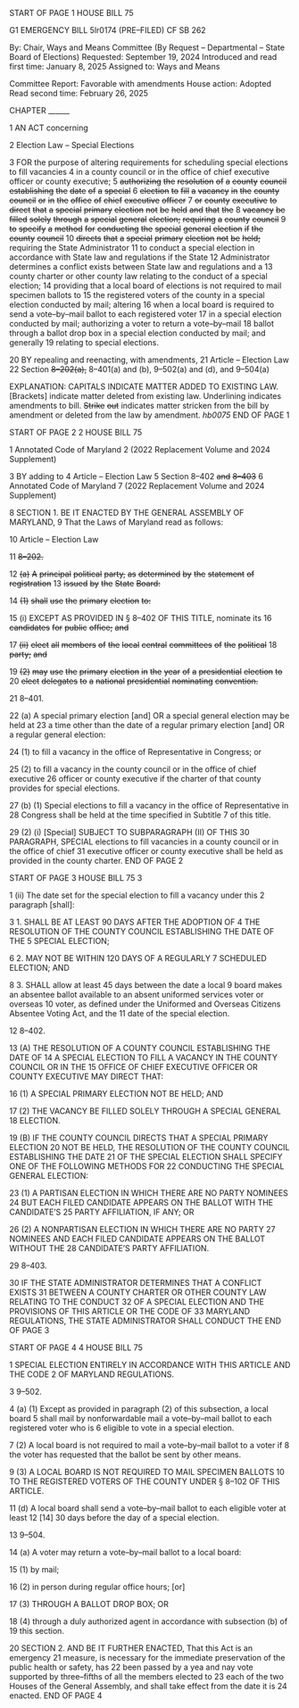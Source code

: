 START OF PAGE 1
HOUSE BILL 75

G1 EMERGENCY BILL 5lr0174
(PRE–FILED) CF SB 262

By: Chair, Ways and Means Committee (By Request – Departmental – State Board
of Elections)
Requested: September 19, 2024
Introduced and read first time: January 8, 2025
Assigned to: Ways and Means

Committee Report: Favorable with amendments
House action: Adopted
Read second time: February 26, 2025

CHAPTER ______

1 AN ACT concerning

2 Election Law – Special Elections

3 FOR the purpose of altering requirements for scheduling special elections to fill vacancies
4 in a county council or in the office of chief executive officer or county executive;
5 ~~authorizing~~ ~~the~~ ~~resolution~~ ~~of~~ ~~a~~ ~~county~~ ~~council~~ ~~establishing~~ ~~the~~ ~~date~~ ~~of~~ ~~a~~ ~~special~~
6 ~~election~~ ~~to~~ ~~fill~~ ~~a~~ ~~vacancy~~ ~~in~~ ~~the~~ ~~county~~ ~~council~~ ~~or~~ ~~in~~ ~~the~~ ~~office~~ ~~of~~ ~~chief~~ ~~executive~~ ~~officer~~
7 ~~or~~ ~~county~~ ~~executive~~ ~~to~~ ~~direct~~ ~~that~~ ~~a~~ ~~special~~ ~~primary~~ ~~election~~ ~~not~~ ~~be~~ ~~held~~ ~~and~~ ~~that~~ ~~the~~
8 ~~vacancy~~ ~~be~~ ~~filled~~ ~~solely~~ ~~through~~ ~~a~~ ~~special~~ ~~general~~ ~~election;~~ ~~requiring~~ ~~a~~ ~~county~~ ~~council~~
9 ~~to~~ ~~specify~~ ~~a~~ ~~method~~ ~~for~~ ~~conducting~~ ~~the~~ ~~special~~ ~~general~~ ~~election~~ ~~if~~ ~~the~~ ~~county~~ ~~council~~
10 ~~directs~~ ~~that~~ ~~a~~ ~~special~~ ~~primary~~ ~~election~~ ~~not~~ ~~be~~ ~~held;~~ requiring the State Administrator
11 to conduct a special election in accordance with State law and regulations if the State
12 Administrator determines a conflict exists between State law and regulations and a
13 county charter or other county law relating to the conduct of a special election;
14 providing that a local board of elections is not required to mail specimen ballots to
15 the registered voters of the county in a special election conducted by mail; altering
16 when a local board is required to send a vote–by–mail ballot to each registered voter
17 in a special election conducted by mail; authorizing a voter to return a vote–by–mail
18 ballot through a ballot drop box in a special election conducted by mail; and generally
19 relating to special elections.

20 BY repealing and reenacting, with amendments,
21 Article – Election Law
22 Section ~~8–202(a),~~ 8–401(a) and (b), 9–502(a) and (d), and 9–504(a)

EXPLANATION: CAPITALS INDICATE MATTER ADDED TO EXISTING LAW.
[Brackets] indicate matter deleted from existing law.
Underlining indicates amendments to bill.
~~Strike~~ ~~out~~ indicates matter stricken from the bill by amendment or deleted from the law by
amendment. *hb0075*
END OF PAGE 1

START OF PAGE 2
2 HOUSE BILL 75

1 Annotated Code of Maryland
2 (2022 Replacement Volume and 2024 Supplement)

3 BY adding to
4 Article – Election Law
5 Section 8–402 ~~and~~ ~~8–403~~
6 Annotated Code of Maryland
7 (2022 Replacement Volume and 2024 Supplement)

8 SECTION 1. BE IT ENACTED BY THE GENERAL ASSEMBLY OF MARYLAND,
9 That the Laws of Maryland read as follows:

10 Article – Election Law

11 ~~8–202.~~

12 ~~(a)~~ ~~A~~ ~~principal~~ ~~political~~ ~~party,~~ ~~as~~ ~~determined~~ ~~by~~ ~~the~~ ~~statement~~ ~~of~~ ~~registration~~
13 ~~issued~~ ~~by~~ ~~the~~ ~~State~~ ~~Board:~~

14 ~~(1)~~ ~~shall~~ ~~use~~ ~~the~~ ~~primary~~ ~~election~~ ~~to:~~

15 (i) EXCEPT AS PROVIDED IN § 8–402 OF THIS TITLE, nominate its
16 ~~candidates~~ ~~for~~ ~~public~~ ~~office;~~ ~~and~~

17 ~~(ii)~~ ~~elect~~ ~~all~~ ~~members~~ ~~of~~ ~~the~~ ~~local~~ ~~central~~ ~~committees~~ ~~of~~ ~~the~~ ~~political~~
18 ~~party;~~ ~~and~~

19 ~~(2)~~ ~~may~~ ~~use~~ ~~the~~ ~~primary~~ ~~election~~ ~~in~~ ~~the~~ ~~year~~ ~~of~~ ~~a~~ ~~presidential~~ ~~election~~ ~~to~~
20 ~~elect~~ ~~delegates~~ ~~to~~ ~~a~~ ~~national~~ ~~presidential~~ ~~nominating~~ ~~convention.~~

21 8–401.

22 (a) A special primary election [and] OR a special general election may be held at
23 a time other than the date of a regular primary election [and] OR a regular general election:

24 (1) to fill a vacancy in the office of Representative in Congress; or

25 (2) to fill a vacancy in the county council or in the office of chief executive
26 officer or county executive if the charter of that county provides for special elections.

27 (b) (1) Special elections to fill a vacancy in the office of Representative in
28 Congress shall be held at the time specified in Subtitle 7 of this title.

29 (2) (i) [Special] SUBJECT TO SUBPARAGRAPH (II) OF THIS
30 PARAGRAPH, SPECIAL elections to fill vacancies in a county council or in the office of chief
31 executive officer or county executive shall be held as provided in the county charter.
END OF PAGE 2

START OF PAGE 3
HOUSE BILL 75 3

1 (ii) The date set for the special election to fill a vacancy under this
2 paragraph [shall]:

3 1. SHALL BE AT LEAST 90 DAYS AFTER THE ADOPTION OF
4 THE RESOLUTION OF THE COUNTY COUNCIL ESTABLISHING THE DATE OF THE
5 SPECIAL ELECTION;

6 2. MAY NOT BE WITHIN 120 DAYS OF A REGULARLY
7 SCHEDULED ELECTION; AND

8 3. SHALL allow at least 45 days between the date a local
9 board makes an absentee ballot available to an absent uniformed services voter or overseas
10 voter, as defined under the Uniformed and Overseas Citizens Absentee Voting Act, and the
11 date of the special election.

12 8–402.

13 (A) THE RESOLUTION OF A COUNTY COUNCIL ESTABLISHING THE DATE OF
14 A SPECIAL ELECTION TO FILL A VACANCY IN THE COUNTY COUNCIL OR IN THE
15 OFFICE OF CHIEF EXECUTIVE OFFICER OR COUNTY EXECUTIVE MAY DIRECT THAT:

16 (1) A SPECIAL PRIMARY ELECTION NOT BE HELD; AND

17 (2) THE VACANCY BE FILLED SOLELY THROUGH A SPECIAL GENERAL
18 ELECTION.

19 (B) IF THE COUNTY COUNCIL DIRECTS THAT A SPECIAL PRIMARY ELECTION
20 NOT BE HELD, THE RESOLUTION OF THE COUNTY COUNCIL ESTABLISHING THE DATE
21 OF THE SPECIAL ELECTION SHALL SPECIFY ONE OF THE FOLLOWING METHODS FOR
22 CONDUCTING THE SPECIAL GENERAL ELECTION:

23 (1) A PARTISAN ELECTION IN WHICH THERE ARE NO PARTY NOMINEES
24 BUT EACH FILED CANDIDATE APPEARS ON THE BALLOT WITH THE CANDIDATE’S
25 PARTY AFFILIATION, IF ANY; OR

26 (2) A NONPARTISAN ELECTION IN WHICH THERE ARE NO PARTY
27 NOMINEES AND EACH FILED CANDIDATE APPEARS ON THE BALLOT WITHOUT THE
28 CANDIDATE’S PARTY AFFILIATION.

29 8–403.

30 IF THE STATE ADMINISTRATOR DETERMINES THAT A CONFLICT EXISTS
31 BETWEEN A COUNTY CHARTER OR OTHER COUNTY LAW RELATING TO THE CONDUCT
32 OF A SPECIAL ELECTION AND THE PROVISIONS OF THIS ARTICLE OR THE CODE OF
33 MARYLAND REGULATIONS, THE STATE ADMINISTRATOR SHALL CONDUCT THE
END OF PAGE 3

START OF PAGE 4
4 HOUSE BILL 75

1 SPECIAL ELECTION ENTIRELY IN ACCORDANCE WITH THIS ARTICLE AND THE CODE
2 OF MARYLAND REGULATIONS.

3 9–502.

4 (a) (1) Except as provided in paragraph (2) of this subsection, a local board
5 shall mail by nonforwardable mail a vote–by–mail ballot to each registered voter who is
6 eligible to vote in a special election.

7 (2) A local board is not required to mail a vote–by–mail ballot to a voter if
8 the voter has requested that the ballot be sent by other means.

9 (3) A LOCAL BOARD IS NOT REQUIRED TO MAIL SPECIMEN BALLOTS
10 TO THE REGISTERED VOTERS OF THE COUNTY UNDER § 8–102 OF THIS ARTICLE.

11 (d) A local board shall send a vote–by–mail ballot to each eligible voter at least
12 [14] 30 days before the day of a special election.

13 9–504.

14 (a) A voter may return a vote–by–mail ballot to a local board:

15 (1) by mail;

16 (2) in person during regular office hours; [or]

17 (3) THROUGH A BALLOT DROP BOX; OR

18 (4) through a duly authorized agent in accordance with subsection (b) of
19 this section.

20 SECTION 2. AND BE IT FURTHER ENACTED, That this Act is an emergency
21 measure, is necessary for the immediate preservation of the public health or safety, has
22 been passed by a yea and nay vote supported by three–fifths of all the members elected to
23 each of the two Houses of the General Assembly, and shall take effect from the date it is
24 enacted.
END OF PAGE 4